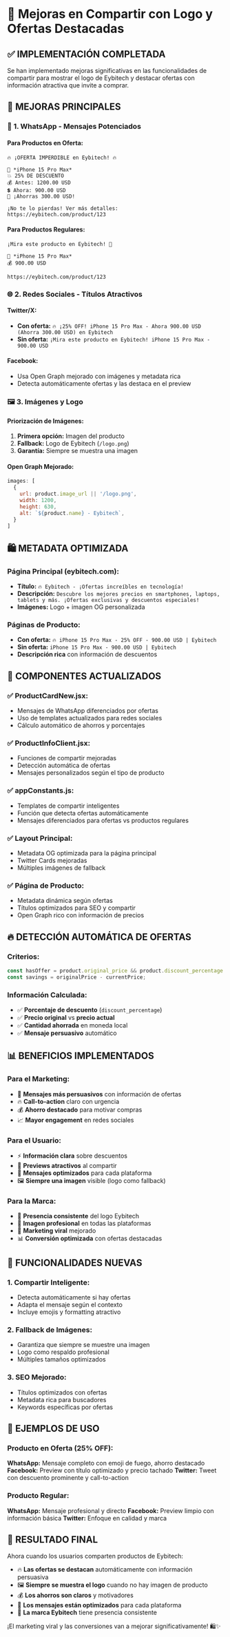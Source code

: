 # 🚀 Mejoras en Compartir con Logo y Ofertas Destacadas

## ✅ **IMPLEMENTACIÓN COMPLETADA**

Se han implementado mejoras significativas en las funcionalidades de compartir para mostrar el logo de Eybitech y destacar ofertas con información atractiva que invite a comprar.

## 🎯 **MEJORAS PRINCIPALES**

### 📱 **1. WhatsApp - Mensajes Potenciados**

#### **Para Productos en Oferta:**
```
🔥 ¡OFERTA IMPERDIBLE en Eybitech! 🔥

📱 *iPhone 15 Pro Max*
💥 25% DE DESCUENTO
💰 Antes: 1200.00 USD
💲 Ahora: 900.00 USD
🎉 ¡Ahorras 300.00 USD!

¡No te lo pierdas! Ver más detalles:
https://eybitech.com/product/123
```

#### **Para Productos Regulares:**
```
¡Mira este producto en Eybitech! 🛒

📱 *iPhone 15 Pro Max*
💰 900.00 USD

https://eybitech.com/product/123
```

### 🌐 **2. Redes Sociales - Títulos Atractivos**

#### **Twitter/X:**
- **Con oferta:** `🔥 ¡25% OFF! iPhone 15 Pro Max - Ahora 900.00 USD (Ahorra 300.00 USD) en Eybitech`
- **Sin oferta:** `¡Mira este producto en Eybitech! iPhone 15 Pro Max - 900.00 USD`

#### **Facebook:**
- Usa Open Graph mejorado con imágenes y metadata rica
- Detecta automáticamente ofertas y las destaca en el preview

### 🖼️ **3. Imágenes y Logo**

#### **Priorización de Imágenes:**
1. **Primera opción:** Imagen del producto
2. **Fallback:** Logo de Eybitech (`/logo.png`)
3. **Garantía:** Siempre se muestra una imagen

#### **Open Graph Mejorado:**
```javascript
images: [
  { 
    url: product.image_url || '/logo.png', 
    width: 1200, 
    height: 630,
    alt: `${product.name} - Eybitech`,
  }
]
```

## 🛍️ **METADATA OPTIMIZADA**

### **Página Principal (eybitech.com):**
- **Título:** `🔥 Eybitech - ¡Ofertas increíbles en tecnología!`
- **Descripción:** `Descubre los mejores precios en smartphones, laptops, tablets y más. ¡Ofertas exclusivas y descuentos especiales!`
- **Imágenes:** Logo + imagen OG personalizada

### **Páginas de Producto:**
- **Con oferta:** `🔥 iPhone 15 Pro Max - 25% OFF - 900.00 USD | Eybitech`
- **Sin oferta:** `iPhone 15 Pro Max - 900.00 USD | Eybitech`
- **Descripción rica** con información de descuentos

## 🎨 **COMPONENTES ACTUALIZADOS**

### ✅ **ProductCardNew.jsx:**
- Mensajes de WhatsApp diferenciados por ofertas
- Uso de templates actualizados para redes sociales
- Cálculo automático de ahorros y porcentajes

### ✅ **ProductInfoClient.jsx:**
- Funciones de compartir mejoradas
- Detección automática de ofertas
- Mensajes personalizados según el tipo de producto

### ✅ **appConstants.js:**
- Templates de compartir inteligentes
- Función que detecta ofertas automáticamente
- Mensajes diferenciados para ofertas vs productos regulares

### ✅ **Layout Principal:**
- Metadata OG optimizada para la página principal
- Twitter Cards mejoradas
- Múltiples imágenes de fallback

### ✅ **Página de Producto:**
- Metadata dinámica según ofertas
- Títulos optimizados para SEO y compartir
- Open Graph rico con información de precios

## 🔥 **DETECCIÓN AUTOMÁTICA DE OFERTAS**

### **Criterios:**
```javascript
const hasOffer = product.original_price && product.discount_percentage > 0;
const savings = originalPrice - currentPrice;
```

### **Información Calculada:**
- ✅ **Porcentaje de descuento** (`discount_percentage`)
- ✅ **Precio original** vs **precio actual**
- ✅ **Cantidad ahorrada** en moneda local
- ✅ **Mensaje persuasivo** automático

## 📊 **BENEFICIOS IMPLEMENTADOS**

### **Para el Marketing:**
- 🎯 **Mensajes más persuasivos** con información de ofertas
- 🔥 **Call-to-action** claro con urgencia
- 💰 **Ahorro destacado** para motivar compras
- 📈 **Mayor engagement** en redes sociales

### **Para el Usuario:**
- ⚡ **Información clara** sobre descuentos
- 🎨 **Previews atractivos** al compartir
- 📱 **Mensajes optimizados** para cada plataforma
- 🖼️ **Siempre una imagen** visible (logo como fallback)

### **Para la Marca:**
- 🏪 **Presencia consistente** del logo Eybitech
- 💎 **Imagen profesional** en todas las plataformas
- 🎯 **Marketing viral** mejorado
- 📊 **Conversión optimizada** con ofertas destacadas

## 🚀 **FUNCIONALIDADES NUEVAS**

### **1. Compartir Inteligente:**
- Detecta automáticamente si hay ofertas
- Adapta el mensaje según el contexto
- Incluye emojis y formatting atractivo

### **2. Fallback de Imágenes:**
- Garantiza que siempre se muestre una imagen
- Logo como respaldo profesional
- Múltiples tamaños optimizados

### **3. SEO Mejorado:**
- Títulos optimizados con ofertas
- Metadata rica para buscadores
- Keywords específicas por ofertas

## 📱 **EJEMPLOS DE USO**

### **Producto en Oferta (25% OFF):**
**WhatsApp:** Mensaje completo con emoji de fuego, ahorro destacado
**Facebook:** Preview con título optimizado y precio tachado
**Twitter:** Tweet con descuento prominente y call-to-action

### **Producto Regular:**
**WhatsApp:** Mensaje profesional y directo
**Facebook:** Preview limpio con información básica
**Twitter:** Enfoque en calidad y marca

## 🎉 **RESULTADO FINAL**

Ahora cuando los usuarios comparten productos de Eybitech:

- 🔥 **Las ofertas se destacan** automáticamente con información persuasiva
- 🖼️ **Siempre se muestra el logo** cuando no hay imagen de producto
- 💰 **Los ahorros son claros** y motivadores
- 📱 **Los mensajes están optimizados** para cada plataforma
- 🎯 **La marca Eybitech** tiene presencia consistente

¡El marketing viral y las conversiones van a mejorar significativamente! 🛍️✨